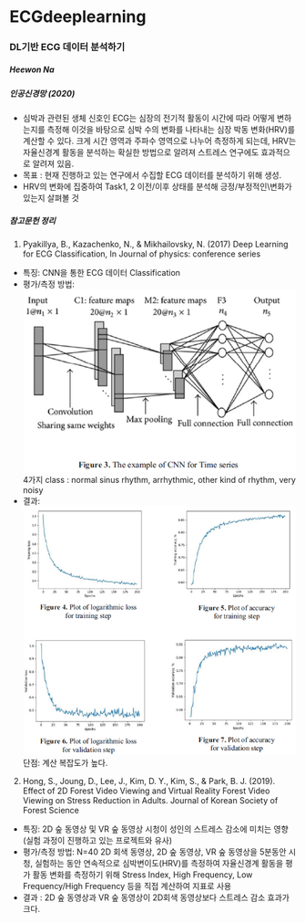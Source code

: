 # ECGdeeplearning
### DL기반 ECG 데이터 분석하기
##### Heewon Na
##### 인공신경망 (2020)

* 심박과 관련된 생체 신호인 ECG는 심장의 전기적 활동이 시간에 따라 어떻게 변하는지를 측정해 이것을 바탕으로 심박 수의 변화를 나타내는 심장 박동 변화(HRV)를 계산할 수 있다. 크게 시간 영역과 주파수 영역으로 나누어 측정하게 되는데, HRV는 자율신경계 활동을 분석하는 확실한 방법으로 알려져 스트레스 연구에도 효과적으로 알려져 있음.
* 목표 : 현재 진행하고 있는 연구에서 수집할 ECG 데이터를 분석하기 위해 생성.
* HRV의 변화에 집중하여 Task1, 2 이전/이후 상태를 분석해 긍정/부정적인\변화가 있는지 살펴볼 것


##### 참고문헌 정리
1. Pyakillya, B., Kazachenko, N., & Mikhailovsky, N. (2017) Deep Learning for ECG Classification, In Journal of physics: conference series
* 특징: CNN을 통한 ECG 데이터 Classification
* 평가/측정 방법: 
![img1](./img/img1.png)
4가지 class : normal sinus rhythm, arrhythmic, other kind of rhythm, very noisy
* 결과:
![img2](./img/img2.png)
단점: 계산 복잡도가 높다.

2. Hong, S., Joung, D., Lee, J., Kim, D. Y., Kim, S., & Park, B. J. (2019). Effect of 2D Forest Video Viewing and Virtual Reality Forest Video Viewing on Stress Reduction in Adults. Journal of Korean Society of Forest Science
* 특징: 2D 숲 동영상 및 VR 숲 동영상 시청이 성인의 스트레스 감소에 미치는 영향 (실험 과정이 진행하고 있는 프로젝트와 유사)
* 평가/측정 방법:
N=40
2D 회색 동영상, 2D 숲 동영상, VR 숲 동영상을 5분동안 시청, 실험하는 동안 연속적으로 심박변이도(HRV)를 측정하여 자율신경계 활동을 평가
활동 변화를 측정하기 위해 Stress Index, High Frequency, Low Frequency/High Frequency 등을 직접 계산하여 지표로 사용
* 결과 :
2D 숲 동영상과  VR 숲 동영상이 2D회색 동영상보다 스트레스 감소 효과가 크다.
